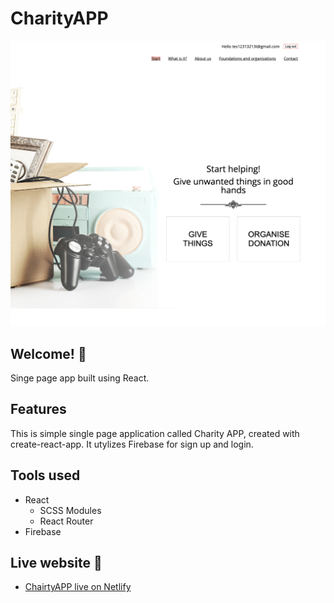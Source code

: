 # CharityAPP

![Design preview of the app](./preview.png)

## Welcome! 👋

Singe page app built using React. 

## Features

This is simple single page application called Charity APP, created with create-react-app. It utylizes Firebase for sign up and login.

## Tools used

- React
  - SCSS Modules
  - React Router
- Firebase

## Live website :tada:

- [ChairtyAPP live on Netlify](https://fabulous-blancmange-0b1b22.netlify.app/)
